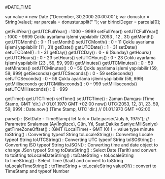 #DATE_TIME

var value = new Date ("December, 30,2000 20:00:00");
var donustur = String(value);
var parcala = donustur.split(" ");
var birinciDeger = parcala[0];

getFullYear()    getUTCFullYear()         : 1000 - 9999          setFullYear()       setUTCFullYear()       : 1000 - 9999   Çoklu ayarlama işlemi yapılabilir (2053 , 12 , 31)
getMonth()       getUTCMonth()            : 0 - 11               setMonth()          setUTCMonth()          : 0 - 11        Çoklu ayarlama işlemi yapılabilir (11 , 31)
getDate()        getUTCDate()             : 1 - 31               setDate()           setUTCDateİ()          : 1 - 31
getDay()         getUTCDay()              : 0 - 6 (Sunday)
getHours()       getUTCHours()            : 0 - 23               setHours()          setUTCHours()          : 0 - 23        Çoklu ayarlama işlemi yapılabilir (23 , 59, 59, 999)
getMinutes()     getUTCMinutes()          : 0 - 59               setMinutes()        setUTCMinutes()        : 0 - 59        Çoklu ayarlama işlemi yapılabilir (59, 59, 999)
getSeconds()     getUTCSeconds()          : 0 - 59               setSeconds()        setUTCSeconds()        : 0 - 59        Çoklu ayarlama işlemi yapılabilir (59, 999)
getMilliseconds  getUTCMilliseconds()     : 0 - 999              setMilliseconds()   setUTCMilliseconds()   : 0 - 999

getTime()        getUTCTime()                                    setTime()           setUTCTime()           : Zaman Damgası (Time Stamp, GMT 'dir.) // 01.01.1970 GMT +02:00
now()                                                            UTC(2053, 12, 31,  23, 59, 59, 999)        : Date.now()  (Time Stamp, UTC 'dir.) // 01.01.1970 GMT +02:00

parse()                     : (SetDate - TimeStamp)              let fark = Date.parse("July 5, 1975");     // Parametre Sıralaması (Ay(İnglizce), Gün, Yıl, Saat:Dakika:Saniye:MiliSaniye)
getTimeZoneOffset()         : (GMT (LocalTime) - GMT (0) ) = value type minute 
toString()                  : Converting typeof String
toLocaleString()            : Converting Locale typeof String
toUTCString()               : Converting UTC typeof String
toISOString()               : Converting ISO typeof String
toJSON()                    : Converting time and date object to change JSon typeof String
toDateString()              : Select Date (Tarih) and convert to toString
toLocaleDateString()        : toDateString + toLocaleString
toTimeString()              : Select Time (Saat) and convert to toString
toLocaleTimeString()        : toTimeString + toLocaleString
valueOf()                   : convert to TimeStamp and typeof Number
